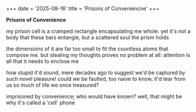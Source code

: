 +++
date = '2025-08-16'
title = 'Prisons of Conveniencne'
+++

**Prisons of Convenience**

my prison cell is a cramped rectangle
encapsulating me whole.
yet it's not a body that these bars entangle,
but a scattered soul the prism holds

the dimensions of it are far too small
to fit the countless atoms that compose me.
but stealing my thoughts proves no problem at all:
attention is all that it needs to enclose me

how stupid it'd sound, mere decades ago
to suggest we'd be captured by such novel pleasure!
could we be faulted, too naive to know,
it'd tear from us so much of life we once treasured?

imprisoned by convenience; who would have known?
well, that might be why it's called a 'cell' phone